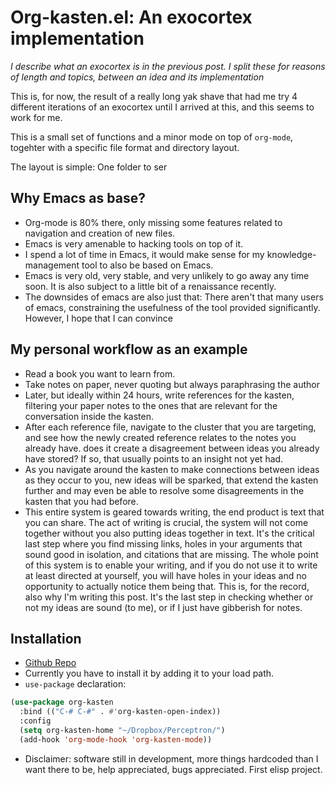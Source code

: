 # Org-kasten.el: An exocortex implementation

_I describe what an exocortex is in the previous post. I split these for reasons
of length and topics, between an idea and its implementation_

This is, for now, the result of a really long yak shave that had me try 4
different iterations of an exocortex until I arrived at this, and this seems to
work for me.

This is a small set of functions and a minor mode on top of `org-mode`, togehter
with a specific file format and directory layout.

The layout is simple: One folder to ser

## Why Emacs as base?

- Org-mode is 80% there, only missing some features related to navigation and
  creation of new files.
- Emacs is very amenable to hacking tools on top of it.
- I spend a lot of time in Emacs, it would make sense for my
  knowledge-management tool to also be based on Emacs.
- Emacs is very old, very stable, and very unlikely to go away any time soon. It
  is also subject to a little bit of a renaissance recently.
- The downsides of emacs are also just that: There aren't that many users of
  emacs, constraining the usefulness of the tool provided
  significantly. However, I hope that I can convince

## My personal workflow as an example

- Read a book you want to learn from.
- Take notes on paper, never quoting but always paraphrasing the author
- Later, but ideally within 24 hours, write references for the kasten, filtering
  your paper notes to the ones that are relevant for the conversation inside the
  kasten.
- After each reference file, navigate to the cluster that you are targeting, and
  see how the newly created reference relates to the notes you already
  have. does it create a disagreement between ideas you already have stored? If
  so, that usually points to an insight not yet had.
- As you navigate around the kasten to make connections between ideas as they
  occur to you, new ideas will be sparked, that extend the kasten further and
  may even be able to resolve some disagreements in the kasten that you had
  before.
- This entire system is geared towards writing, the end product is text that you
  can share. The act of writing is crucial, the system will not come together
  without you also putting ideas together in text. It's the critical last step
  where you find missing links, holes in your arguments that sound good in
  isolation, and citations that are missing. The whole point of this system is
  to enable your writing, and if you do not use it to write at least directed at
  yourself, you will have holes in your ideas and no opportunity to actually
  notice them being that. This is, for the record, also why I'm writing this
  post. It's the last step in checking whether or not my ideas are sound (to
  me), or if I just have gibberish for notes.

## Installation

- [Github Repo](https://github.com/MordecaiMalignatus/org-kasten)
- Currently you have to install it by adding it to your load path.
- `use-package` declaration:

```lisp
(use-package org-kasten
  :bind (("C-# C-#" . #'org-kasten-open-index))
  :config
  (setq org-kasten-home "~/Dropbox/Perceptron/")
  (add-hook 'org-mode-hook 'org-kasten-mode))
```

- Disclaimer: software still in development, more things hardcoded than I want
  there to be, help appreciated, bugs appreciated. First elisp project.
